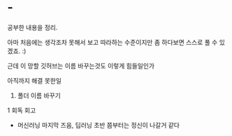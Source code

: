 # -
공부한 내용을 정리.

아마 처음에는 생각조차 못해서 보고 따라하는 수준이지만 좀 하다보면 스스로 풀 수 있겠죠. :)


근데 이 망할 깃허브는 이름 바꾸는것도 이렇게 힘들일인가

아직까지 해결 못한일
1. 폴더 이름 바꾸기

1 회독 회고
 - 머신러닝 마지막 즈음, 딥러닝 초반 쯤부터는 정신이 나갈거 같다 
